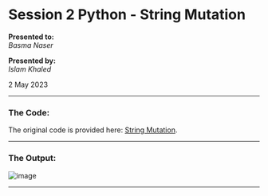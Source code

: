 # Session 2 Python - String Mutation

**Presented to:**    
_Basma Naser_    

**Presented by:**   
_Islam Khaled_    

2 May 2023

-----------------------------------------
### The Code:
The original code is provided here: [String Mutation](https://github.com/eslamkhaled560/Sprints-Tasks/blob/main/6-%20Python/1-%20String%20Mutation/main.py).

-----------------------------------------
### The Output:

![image](https://user-images.githubusercontent.com/54172897/235541225-554c06de-722f-41bd-a00c-368cdb1f068e.png)

-----------------------------------------
